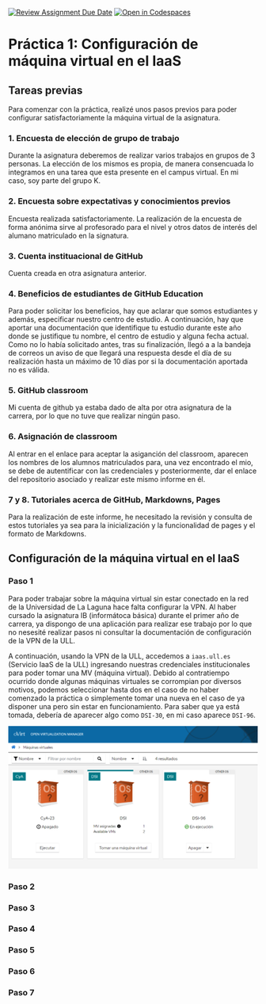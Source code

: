 [![Review Assignment Due Date](https://classroom.github.com/assets/deadline-readme-button-22041afd0340ce965d47ae6ef1cefeee28c7c493a6346c4f15d667ab976d596c.svg)](https://classroom.github.com/a/h8fF_2CY)
[![Open in Codespaces](https://classroom.github.com/assets/launch-codespace-2972f46106e565e64193e422d61a12cf1da4916b45550586e14ef0a7c637dd04.svg)](https://classroom.github.com/open-in-codespaces?assignment_repo_id=17999013)

# Práctica 1: Configuración de máquina virtual en el IaaS
## Tareas previas

Para comenzar con la práctica, realizé unos pasos previos para poder configurar satisfactoriamente la máquina virtual de la asignatura.

### 1. Encuesta de elección de grupo de trabajo

Durante la asignatura deberemos de realizar varios trabajos en grupos de 3 personas. La elección de los mismos es propia, de manera consencuada lo integramos en una tarea que esta presente en el campus virtual. En mi caso, soy parte del grupo K.

### 2. Encuesta sobre expectativas y conocimientos previos

Encuesta realizada satisfactoriamente. La realización de la encuesta de forma anónima sirve al profesorado para el nivel y otros datos de interés del alumano matriculado en la signatura.

### 3. Cuenta instituacional de GitHub

Cuenta creada en otra asignatura anterior.

### 4. Beneficios de estudiantes de GitHub Education

Para poder solicitar los beneficios, hay que aclarar que somos estudiantes y además, especificar nuestro centro de estudio. A continuación, hay que aportar una documentación que identifique tu estudio durante este año donde se justifique tu nombre, el centro de estudio y alguna fecha actual. 
Como no lo había solicitado antes, tras su finalización, llegó a a la bandeja de correos un aviso de que llegará una respuesta desde el día de su realización hasta un máximo de 10 días por si la documentación aportada no es válida.

### 5. GitHub classroom

Mi cuenta de github ya estaba dado de alta por otra asignatura de la carrera, por lo que no tuve que realizar ningún paso.

### 6. Asignación de classroom

Al entrar en el enlace para aceptar la asiganción del classroom, aparecen los nombres de los alumnos matriculados para, una vez encontrado el mio, se debe de autentificar con las credenciales y posteriormente, dar el enlace del repositorio asociado y realizar este mismo informe en él.

### 7 y 8. Tutoriales acerca de GitHub, Markdowns, Pages

Para la realización de este informe, he necesitado la revisión y consulta de estos tutoriales ya sea para la inicialización y la funcionalidad de pages y el formato de Markdowns.

## Configuración de la máquina virtual en el IaaS

### Paso 1

Para poder trabajar sobre la máquina virtual sin estar conectado en la red de la Universidad de La Laguna hace falta configurar la VPN. Al haber cursado la asignatura IB (informátoca básica) durante el primer año de carrera, ya dispongo de una aplicación para realizar ese trabajo por lo que no nesesité realizar pasos ni consultar la documentación de configuración de la VPN de la ULL. 

A continuación, usando la VPN de la ULL, accedemos a `iaas.ull.es` (Servicio IaaS de la ULL) ingresando nuestras credenciales institucionales para poder tomar una MV (máquina virtual). Debido al contratiempo ocurrido donde algunas máquinas virtuales se corrompian por diversos motivos, podemos seleccionar hasta dos en el caso de no haber comenzado la práctica o simplemente tomar una nueva en el caso de ya disponer una pero sin estar en funcionamiento. Para saber que ya está tomada, debería de aparecer algo como `DSI-30`, en mi caso aparece `DSI-96`.

![iaas](iaas.png)

### Paso 2



### Paso 3


### Paso 4

### Paso 5

### Paso 6

### Paso 7

